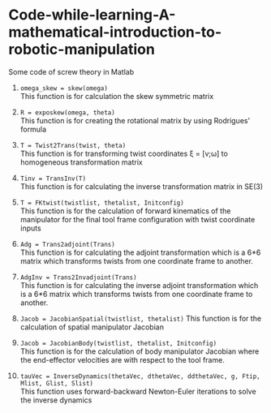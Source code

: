 # Code-while-learning-A-mathematical-introduction-to-robotic-manipulation
Some code of screw theory in Matlab


1. `omega_skew = skew(omega)`   
This function is for calculation the skew symmetric matrix 

2. `R = exposkew(omega, theta)`  
This function is for creating the rotational matrix by using Rodrigues' formula

3. `T = Twist2Trans(twist, theta)`  
This function is for transforming twist coordinates ξ = [v;ω] to homogeneous transformation matrix

4. `Tinv = TransInv(T)`  
This function is for calculating the inverse transformation matrix in SE(3)

5. `T = FKtwist(twistlist, thetalist, Initconfig)`  
This function is for the calculation of forward kinematics of the manipulator for the final tool frame configuration with twist coordinate inputs

5. `Adg = Trans2adjoint(Trans)`  
This function is for calculating the adjoint transformation which is a 6*6 matrix which transforms twists from one coordinate frame to another.

6. `AdgInv = Trans2Invadjoint(Trans)`  
This function is for calculating the inverse adjoint transformation which is a 6*6 matrix which transforms twists from one coordinate frame to another.

7. `Jacob = JacobianSpatial(twistlist, thetalist)`
This function is for the calculation of spatial manipulator Jacobian

8. `Jacob = JacobianBody(twistlist, thetalist, Initconfig)`  
This function is for the calculation of body manipulator Jacobian where the end-effector velocities are with respect to the tool frame.

9. `tauVec = InverseDynamics(thetaVec, dthetaVec, ddthetaVec, g, Ftip, Mlist, Glist, Slist)`  
This function uses forward-backward Newton-Euler iterations to solve the inverse dynamics


